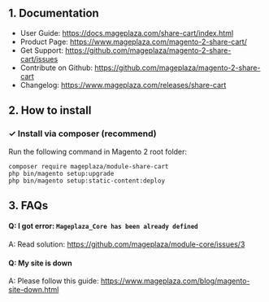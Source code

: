 ## 1. Documentation
- User Guide: https://docs.mageplaza.com/share-cart/index.html
- Product Page: https://www.mageplaza.com/magento-2-share-cart/
- Get Support: https://github.com/mageplaza/magento-2-share-cart/issues
- Contribute on Github: https://github.com/mageplaza/magento-2-share-cart
- Changelog: https://www.mageplaza.com/releases/share-cart

## 2. How to install

### ✓ Install via composer (recommend)

Run the following command in Magento 2 root folder:

```
composer require mageplaza/module-share-cart
php bin/magento setup:upgrade
php bin/magento setup:static-content:deploy
```


## 3. FAQs

#### Q: I got error: `Mageplaza_Core has been already defined`
A: Read solution: https://github.com/mageplaza/module-core/issues/3

#### Q: My site is down
A: Please follow this guide: https://www.mageplaza.com/blog/magento-site-down.html
